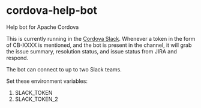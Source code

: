 # cordova-help-bot
Help bot for Apache Cordova

This is currently running in the [Cordova Slack](http://slack.cordova.io).
Whenever a token in the form of CB-XXXX is mentioned, and the bot is present in the channel, it will grab the issue summary, resolution status, and issue status from JIRA and respond.

The bot can connect to up to two Slack teams.

Set these environment variables:
1. SLACK_TOKEN
2. SLACK_TOKEN_2
